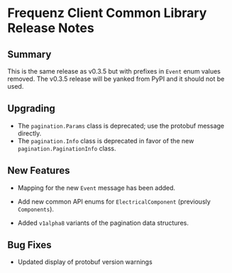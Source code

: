 # Frequenz Client Common Library Release Notes

## Summary

This is the same release as v0.3.5 but with prefixes in `Event` enum values removed. The v0.3.5 release will be yanked from PyPI and it should not be used.

## Upgrading

- The `pagination.Params` class is deprecated; use the protobuf message directly.
- The `pagination.Info` class is deprecated in favor of the new `pagination.PaginationInfo` class.

## New Features

- Mapping for the new `Event` message has been added.
- Add new common API enums for `ElectricalComponent` (previously `Components`).

- Added `v1alpha8` variants of the pagination data structures.

## Bug Fixes

- Updated display of protobuf version warnings
